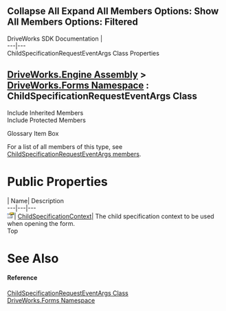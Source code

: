 Collapse All Expand All Members Options: Show All  Members Options: Filtered   
---  
DriveWorks SDK Documentation  |   
---|---  
ChildSpecificationRequestEventArgs Class Properties   
  
[DriveWorks.Engine Assembly](topic2156.md) > [DriveWorks.Forms Namespace](topic7266.md) : ChildSpecificationRequestEventArgs Class  
---  
  
Include Inherited Members    
Include Protected Members    


Glossary Item Box

For a list of all members of this type, see [ChildSpecificationRequestEventArgs members](topic7597.md).

# Public Properties

| Name| Description  
---|---|---  
![Public Property](dotnetimages/publicProperty.gif)| [ChildSpecificationContext](topic7605.md)| The child specification context to be used when opening the form.   
Top

# See Also

#### Reference

[ChildSpecificationRequestEventArgs Class](topic7596.md)   
[DriveWorks.Forms Namespace](topic7266.md)



